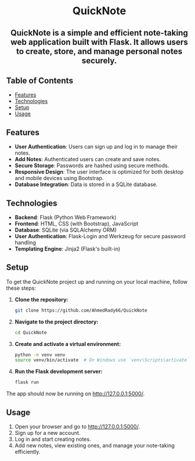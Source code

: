 <h1 align="center">QuickNote</h1>

<h2 align="center">QuickNote is a simple and efficient note-taking web application built with Flask. It allows users to create, store, and manage personal notes securely.</h2>

## Table of Contents

- [Features](#features) 
- [Technologies](#technologies) 
- [Setup](#setup) 
- [Usage](#usage)

## Features

- **User Authentication**: Users can sign up and log in to manage their notes. 
- **Add Notes**: Authenticated users can create and save notes. 
- **Secure Storage**: Passwords are hashed using secure methods. 
- **Responsive Design**: The user interface is optimized for both desktop and mobile devices using Bootstrap. 
- **Database Integration**: Data is stored in a SQLite database.

## Technologies

- **Backend**: Flask (Python Web Framework) 
- **Frontend**: HTML, CSS (with Bootstrap), JavaScript 
- **Database**: SQLite (via SQLAlchemy ORM) 
- **User Authentication**: Flask-Login and Werkzeug for secure password handling 
- **Templating Engine**: Jinja2 (Flask's built-in)

## Setup

To get the QuickNote project up and running on your local machine, follow these steps:

1. **Clone the repository:** 
   ```bash 
   git clone https://github.com/AhmedRady66/QuickNote

2. **Navigate to the project directory:**

    ```bash
    cd QuickNote 

3. **Create and activate a virtual environment:**

    ```bash
    python -m venv venv 
    source venv/bin/activate  # On Windows use `venv\Scripts\activate` 

4. **Run the Flask development server:**

    ```bash
    flask run 
The app should now be running on http://127.0.0.1:5000/.

## Usage
1. Open your browser and go to http://127.0.0.1:5000/.
1. Sign up for a new account.
1. Log in and start creating notes.
1. Add new notes, view existing ones, and manage your note-taking efficiently.

